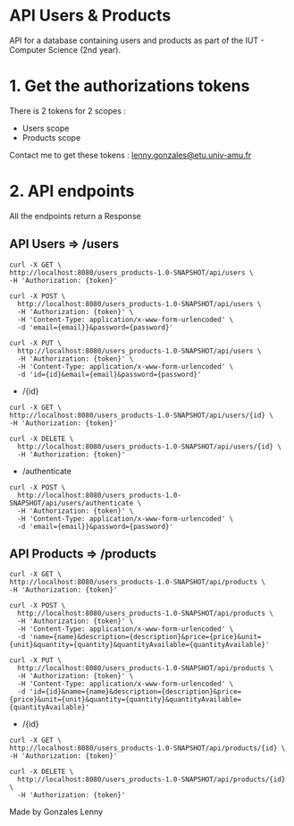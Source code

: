 # API Users & Products

API for a database containing users and products as part of the IUT - Computer Science (2nd year).

# 1. Get the authorizations tokens

There is 2 tokens for 2 scopes :
- Users scope
- Products scope

Contact me to get these tokens : lenny.gonzales@etu.univ-amu.fr

# 2. API endpoints
All the endpoints return a Response

## API Users => /users

```
curl -X GET \
http://localhost:8080/users_products-1.0-SNAPSHOT/api/users \
-H 'Authorization: {token}'
```

```
curl -X POST \
  http://localhost:8080/users_products-1.0-SNAPSHOT/api/users \
  -H 'Authorization: {token}' \
  -H 'Content-Type: application/x-www-form-urlencoded' \
  -d 'email={email}}&password={password}'
```

```
curl -X PUT \
  http://localhost:8080/users_products-1.0-SNAPSHOT/api/users \
  -H 'Authorization: {token}' \
  -H 'Content-Type: application/x-www-form-urlencoded' \
  -d 'id={id}&email={email}&password={password}'
```

- /{id}
```
curl -X GET \
http://localhost:8080/users_products-1.0-SNAPSHOT/api/users/{id} \
-H 'Authorization: {token}'
```

```
curl -X DELETE \
  http://localhost:8080/users_products-1.0-SNAPSHOT/api/users/{id} \
  -H 'Authorization: {token}'
```

- /authenticate
```
curl -X POST \
  http://localhost:8080/users_products-1.0-SNAPSHOT/api/users/authenticate \
  -H 'Authorization: {token}' \
  -H 'Content-Type: application/x-www-form-urlencoded' \
  -d 'email={email}}&password={password}'
```


## API Products => /products

```
curl -X GET \
http://localhost:8080/users_products-1.0-SNAPSHOT/api/products \
-H 'Authorization: {token}'
```
```
curl -X POST \
  http://localhost:8080/users_products-1.0-SNAPSHOT/api/products \
  -H 'Authorization: {token}' \
  -H 'Content-Type: application/x-www-form-urlencoded' \
  -d 'name={name}&description={description}&price={price}&unit={unit}&quantity={quantity}&quantityAvailable={quantityAvailable}'
```
```
curl -X PUT \
  http://localhost:8080/users_products-1.0-SNAPSHOT/api/products \
  -H 'Authorization: {token}' \
  -H 'Content-Type: application/x-www-form-urlencoded' \
  -d 'id={id}&name={name}&description={description}&price={price}&unit={unit}&quantity={quantity}&quantityAvailable={quantityAvailable}'
```

- /{id}
```
curl -X GET \
http://localhost:8080/users_products-1.0-SNAPSHOT/api/products/{id} \
-H 'Authorization: {token}'
```

```
curl -X DELETE \
  http://localhost:8080/users_products-1.0-SNAPSHOT/api/products/{id} \
  -H 'Authorization: {token}'
```

Made by Gonzales Lenny
